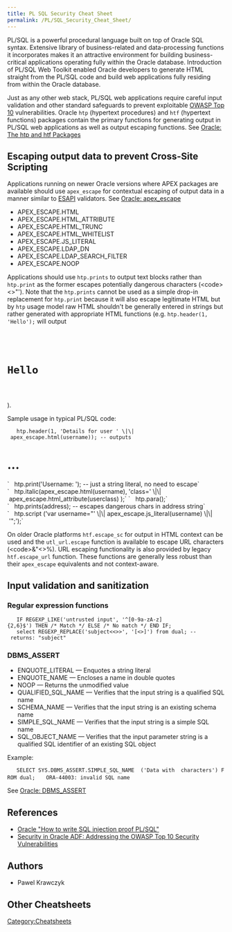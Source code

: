 ```yaml
---
title: PL SQL Security Cheat Sheet
permalink: /PL/SQL_Security_Cheat_Sheet/
---
```


PL/SQL is a powerful procedural language built on top of Oracle SQL syntax. Extensive library of business-related and data-processing functions it incorporates makes it an attractive environment for building business-critical applications operating fully within the Oracle database. Introduction of PL/SQL Web Toolkit enabled Oracle developers to generate HTML straight from the PL/SQL code and build web applications fully residing from within the Oracle database.

Just as any other web stack, PL/SQL web applications require careful input validation and other standard safeguards to prevent exploitable [OWASP Top 10](/OWASP_Top_10 "wikilink") vulnerabilities. Oracle `htp` (hypertext procedures) and `htf` (hypertext functions) packages contain the primary functions for generating output in PL/SQL web applications as well as output escaping functions. See [Oracle: The htp and htf Packages](https://docs.oracle.com/cd/B14099_19/web.1012/b15896/pshtp.htm)

Escaping output data to prevent Cross-Site Scripting
----------------------------------------------------

Applications running on newer Oracle versions where APEX packages are available should use `apex_escape` for contextual escaping of output data in a manner similar to [ESAPI](/ESAPI "wikilink") validators. See [Oracle: apex_escape](https://docs.oracle.com/database/121/AEAPI/apex_escape.htm)

-   APEX_ESCAPE.HTML
-   APEX_ESCAPE.HTML_ATTRIBUTE
-   APEX_ESCAPE.HTML_TRUNC
-   APEX_ESCAPE.HTML_WHITELIST
-   APEX_ESCAPE.JS_LITERAL
-   APEX_ESCAPE.LDAP_DN
-   APEX_ESCAPE.LDAP_SEARCH_FILTER
-   APEX_ESCAPE.NOOP

Applications should use `htp.prints` to output text blocks rather than `htp.print` as the former escapes potentially dangerous characters (&lt;code&gt;&lt;&gt;"'</code>). Note that the `htp.prints` cannot be used as a simple drop-in replacement for `htp.print` because it will also escape legitimate HTML but by `htp` usage model raw HTML shouldn't be generally entered in strings but rather generated with appropriate HTML functions (e.g. `htp.header(1,` `'Hello');` will output <code>

<H1>
Hello

</H1>
</code>).

Sample usage in typical PL/SQL code:

`   htp.header(1, 'Details for user ' \|\| apex_escape.html(username)); -- outputs `

<H1>
...

</H1>
`   htp.print('Username: '); -- just a string literal, no need to escape`
`   htp.italic(apex_escape.html(username), 'class=' \|\| apex_escape.html_attribute(userclass) );`
`   htp.para();`
`   htp.prints(address); -- escapes dangerous chars in address string`
`   htp.script ('var username="' \|\| apex_escape.js_literal(username) \|\| '";');`

On older Oracle platforms `htf.escape_sc` for output in HTML context can be used and the `utl_url.escape` function is available to escape URL characters (&lt;code&gt;&"&lt;&gt;%</code>). URL escaping functionality is also provided by legacy `htf.escape_url` function. These functions are generally less robust than their `apex_escape` equivalents and not context-aware.

Input validation and sanitization
---------------------------------

### Regular expression functions

`   IF REGEXP_LIKE('untrusted input', '^[0-9a-zA-z]{2,6}$') THEN /* Match */ ELSE /* No match */ END IF;`
`   select REGEXP_REPLACE('subject<<>>', '[<>]') from dual; -- returns: "subject"`

### DBMS_ASSERT

-   ENQUOTE_LITERAL — Enquotes a string literal
-   ENQUOTE_NAME — Encloses a name in double quotes
-   NOOP — Returns the unmodified value
-   QUALIFIED_SQL_NAME — Verifies that the input string is a qualified SQL name
-   SCHEMA_NAME — Verifies that the input string is an existing schema name
-   SIMPLE_SQL_NAME — Verifies that the input string is a simple SQL name
-   SQL_OBJECT_NAME — Verifies that the input parameter string is a qualified SQL identifier of an existing SQL object

Example:

`   SELECT SYS.DBMS_ASSERT.SIMPLE_SQL_NAME  ('Data with `<invalid>` characters') FROM dual;`
`   ORA-44003: invalid SQL name`

See [Oracle: DBMS_ASSERT](https://docs.oracle.com/database/121/ARPLS/d_assert.htm#ARPLS231)

References
----------

-   [Oracle "How to write SQL injection proof PL/SQL"](http://www.oracle.com/technetwork/database/features/plsql/overview/how-to-write-injection-proof-plsql-1-129572.pdf)
-   [Security in Oracle ADF: Addressing the OWASP Top 10 Security Vulnerabilities](http://www.oracle.com/technetwork/developer-tools/adf/adfowasptop10-final-2348304.pdf)

Authors
-------

-   Pawel Krawczyk

Other Cheatsheets
-----------------

[Category:Cheatsheets](/Category:Cheatsheets "wikilink")

